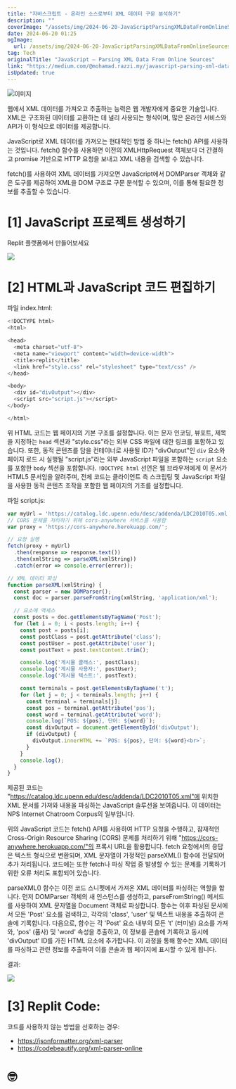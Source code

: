 ```yaml
---
title: "자바스크립트 - 온라인 소스로부터 XML 데이터 구문 분석하기"
description: ""
coverImage: "/assets/img/2024-06-20-JavaScriptParsingXMLDataFromOnlineSources_0.png"
date: 2024-06-20 01:25
ogImage: 
  url: /assets/img/2024-06-20-JavaScriptParsingXMLDataFromOnlineSources_0.png
tag: Tech
originalTitle: "JavaScript — Parsing XML Data From Online Sources"
link: "https://medium.com/@mohamad.razzi.my/javascript-parsing-xml-data-from-online-sources-e291af841073"
isUpdated: true
---
```






![이미지](/assets/img/2024-06-20-JavaScriptParsingXMLDataFromOnlineSources_0.png)

웹에서 XML 데이터를 가져오고 추출하는 능력은 웹 개발자에게 중요한 기술입니다. XML은 구조화된 데이터를 교환하는 데 널리 사용되는 형식이며, 많은 온라인 서비스와 API가 이 형식으로 데이터를 제공합니다.

JavaScript로 XML 데이터를 가져오는 현대적인 방법 중 하나는 fetch() API를 사용하는 것입니다. fetch() 함수를 사용하면 이전의 XMLHttpRequest 객체보다 더 간결하고 promise 기반으로 HTTP 요청을 보내고 XML 내용을 검색할 수 있습니다.

fetch()를 사용하여 XML 데이터를 가져오면 JavaScript에서 DOMParser 객체와 같은 도구를 제공하여 XML을 DOM 구조로 구문 분석할 수 있으며, 이를 통해 필요한 정보를 추출할 수 있습니다.


<div class="content-ad"></div>

# [1] JavaScript 프로젝트 생성하기

Replit 플랫폼에서 만들어보세요

![](/assets/img/2024-06-20-JavaScriptParsingXMLDataFromOnlineSources_1.png)

# [2] HTML과 JavaScript 코드 편집하기

<div class="content-ad"></div>

파일 index.html:

```js
<!DOCTYPE html>
<html>

<head>
  <meta charset="utf-8">
  <meta name="viewport" content="width=device-width">
  <title>replit</title>
  <link href="style.css" rel="stylesheet" type="text/css" />
</head>

<body>
  <div id="divOutput"></div>
  <script src="script.js"></script>
</body>

</html>
```

위 HTML 코드는 웹 페이지의 기본 구조를 설정합니다. 이는 문자 인코딩, 뷰포트, 제목을 지정하는 `head` 섹션과 "style.css"라는 외부 CSS 파일에 대한 링크를 포함하고 있습니다. 또한, 동적 콘텐츠를 담을 컨테이너로 사용될 ID가 "divOutput"인 `div` 요소와 페이지 로드 시 실행될 "script.js"라는 외부 JavaScript 파일을 포함하는 `script` 요소를 포함한 `body` 섹션을 포함합니다. `!DOCTYPE html` 선언은 웹 브라우저에게 이 문서가 HTML5 문서임을 알려주며, 전체 코드는 클라이언트 측 스크립팅 및 JavaScript 파일을 사용한 동적 콘텐츠 조작을 포함한 웹 페이지의 기초를 설정합니다.

파일 script.js:

<div class="content-ad"></div>

```js
var myUrl = 'https://catalog.ldc.upenn.edu/desc/addenda/LDC2010T05.xml';
// CORS 문제를 처리하기 위해 cors-anywhere 서비스를 사용함
var proxy = 'https://cors-anywhere.herokuapp.com/';

// 요청 실행
fetch(proxy + myUrl)
  .then(response => response.text())
  .then(xmlString => parseXML(xmlString))
  .catch(error => console.error(error));

// XML 데이터 파싱
function parseXML(xmlString) {
  const parser = new DOMParser();
  const doc = parser.parseFromString(xmlString, 'application/xml');

  // 요소에 액세스
  const posts = doc.getElementsByTagName('Post');
  for (let i = 0; i < posts.length; i++) {
    const post = posts[i];
    const postClass = post.getAttribute('class');
    const postUser = post.getAttribute('user');
    const postText = post.textContent.trim();

    console.log('게시물 클래스:', postClass);
    console.log('게시물 사용자:', postUser);
    console.log('게시물 텍스트:', postText);

    const terminals = post.getElementsByTagName('t');
    for (let j = 0; j < terminals.length; j++) {
      const terminal = terminals[j];
      const pos = terminal.getAttribute('pos');
      const word = terminal.getAttribute('word');
      console.log(`POS: ${pos}, 단어: ${word}`);
      const divOutput = document.getElementById('divOutput');
      if (divOutput) {
        divOutput.innerHTML += `POS: ${pos}, 단어: ${word}<br>`;
      }
    }
    console.log();
  }
}
```

제공된 코드는 "https://catalog.ldc.upenn.edu/desc/addenda/LDC2010T05.xml"에 위치한 XML 문서를 가져와 내용을 파싱하는 JavaScript 솔루션을 보여줍니다. 이 데이터는 NPS Internet Chatroom Corpus의 일부입니다.

위의 JavaScript 코드는 fetch() API를 사용하여 HTTP 요청을 수행하고, 잠재적인 Cross-Origin Resource Sharing (CORS) 문제를 처리하기 위해 "https://cors-anywhere.herokuapp.com/"의 프록시 URL을 활용합니다. fetch 요청에서의 응답은 텍스트 형식으로 변환되며, XML 문자열이 가정적인 parseXML() 함수에 전달되어 추가 처리됩니다. 코드에는 또한 fetch나 파싱 작업 중 발생할 수 있는 문제를 기록하기 위한 오류 처리도 포함되어 있습니다.

parseXML() 함수는 이전 코드 스니펫에서 가져온 XML 데이터를 파싱하는 역할을 합니다. 먼저 DOMParser 객체의 새 인스턴스를 생성하고, parseFromString() 메서드를 사용하여 XML 문자열을 Document 객체로 파싱합니다. 함수는 이후 파싱된 문서에서 모든 'Post' 요소를 검색하고, 각각의 'class', 'user' 및 텍스트 내용을 추출하여 콘솔에 기록합니다. 다음으로, 함수는 각 'Post' 요소 내부의 모든 't' (터미널) 요소를 가져와, 'pos' (품사) 및 'word' 속성을 추출하고, 이 정보를 콘솔에 기록하고 동시에 'divOutput' ID를 가진 HTML 요소에 추가합니다. 이 과정을 통해 함수는 XML 데이터를 파싱하고 관련 정보를 추출하여 이를 콘솔과 웹 페이지에 표시할 수 있게 됩니다.


<div class="content-ad"></div>

결과:

<img src="/assets/img/2024-06-20-JavaScriptParsingXMLDataFromOnlineSources_2.png" />

# [3] Replit Code:

코드를 사용하지 않는 방법을 선호하는 경우:

<div class="content-ad"></div>

- https://jsonformatter.org/xml-parser
- https://codebeautify.org/xml-parser-online

# 🤓